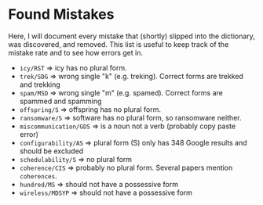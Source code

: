 
# Found Mistakes
Here, I will document every mistake that (shortly) slipped into the dictionary, was discovered, and removed.
This list is useful to keep track of the mistake rate and to see how errors get in.

* `icy/RST` => icy has no plural form.
* `trek/SDG` => wrong single "k" (e.g. treking). Correct forms are trekked and trekking
* `spam/MSD` => wrong single "m" (e.g. spamed). Correct forms are spammed and spamming
* `offspring/S` => offspring has no plural form.
* `ransomware/S` => software has no plural form, so ransomware neither.
* `miscommunication/GDS` => is a noun not a verb (probably copy paste error)
* `configurability/AS` => plural form (S) only has 348 Google results and should be excluded
* `schedulability/S` => no plural form
* `coherence/CIS` => probably no plural form. Several papers mention `coherences`.
* `hundred/MS` => should not have a possessive form
* `wireless/MDSYP` => should not have a possessive form

<!-- * `inheterogeneity` => the opposite of heterogeneity is homogeneity -->


